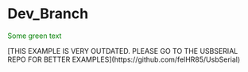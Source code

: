 # Dev_Branch

<p style="color: green"> Some green text </p>
[THIS EXAMPLE IS VERY OUTDATED. PLEASE GO TO THE USBSERIAL REPO FOR BETTER EXAMPLES](https://github.com/felHR85/UsbSerial)
